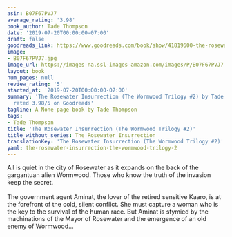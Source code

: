 ```yaml
---
asin: B07F67PVJ7
average_rating: '3.98'
book_author: Tade Thompson
date: '2019-07-20T00:00:00-07:00'
draft: false
goodreads_link: https://www.goodreads.com/book/show/41819600-the-rosewater-insurrection
image:
- B07F67PVJ7.jpg
image_url: https://images-na.ssl-images-amazon.com/images/P/B07F67PVJ7.01._SCLZZZZZZZ.jpg
layout: book
num_pages: null
review_rating: '5'
started_at: '2019-07-20T00:00:00-07:00'
summary: 'The Rosewater Insurrection (The Wormwood Trilogy #2) by Tade Thompson -
  rated 3.98/5 on Goodreads'
tagline: A None-page book by Tade Thompson
tags:
- Tade Thompson
title: 'The Rosewater Insurrection (The Wormwood Trilogy #2)'
title_without_series: The Rosewater Insurrection
translationKey: 'The Rosewater Insurrection (The Wormwood Trilogy #2)'
yaml: the-rosewater-insurrection-the-wormwood-trilogy-2
---
```


All is quiet in the city of Rosewater as it expands on the back of the gargantuan alien Wormwood. Those who know the truth of the invasion keep the secret.<br /><br />The government agent Aminat, the lover of the retired sensitive Kaaro, is at the forefront of the cold, silent conflict. She must capture a woman who is the key to the survival of the human race. But Aminat is stymied by the machinations of the Mayor of Rosewater and the emergence of an old enemy of Wormwood...